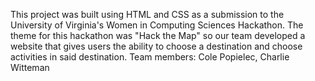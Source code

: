This project was built using HTML and CSS as a submission to the University of Virginia's Women in Computing Sciences Hackathon. The theme for this hackathon was "Hack the Map" so our team developed a website that gives users the ability to choose a destination and choose activities in said destination.
Team members: Cole Popielec, Charlie Witteman
